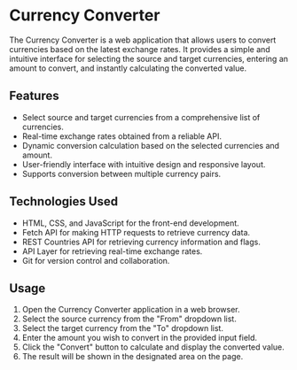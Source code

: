 # Currency Converter

The Currency Converter is a web application that allows users to convert currencies based on the latest exchange rates. It provides a simple and intuitive interface for selecting the source and target currencies, entering an amount to convert, and instantly calculating the converted value.

## Features

- Select source and target currencies from a comprehensive list of currencies.
- Real-time exchange rates obtained from a reliable API.
- Dynamic conversion calculation based on the selected currencies and amount.
- User-friendly interface with intuitive design and responsive layout.
- Supports conversion between multiple currency pairs.

## Technologies Used

- HTML, CSS, and JavaScript for the front-end development.
- Fetch API for making HTTP requests to retrieve currency data.
- REST Countries API for retrieving currency information and flags.
- API Layer for retrieving real-time exchange rates.
- Git for version control and collaboration.

## Usage

1. Open the Currency Converter application in a web browser.
2. Select the source currency from the "From" dropdown list.
3. Select the target currency from the "To" dropdown list.
4. Enter the amount you wish to convert in the provided input field.
5. Click the "Convert" button to calculate and display the converted value.
6. The result will be shown in the designated area on the page.

